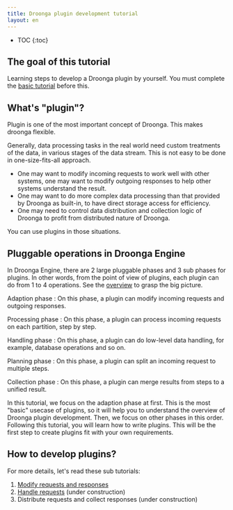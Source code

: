 ```yaml
---
title: Droonga plugin development tutorial
layout: en
---
```


* TOC
{:toc}

## The goal of this tutorial

Learning steps to develop a Droonga plugin by yourself.
You must complete the [basic tutorial][] before this.


## What's "plugin"?

Plugin is one of the most important concept of Droonga.
This makes droonga flexible.

Generally, data processing tasks in the real world need custom treatments of the data, in various stages of the data stream. This is not easy to be done in one-size-fits-all approach.

 * One may want to modify incoming requests to work well with other systems, one may want to modify outgoing responses to help other systems understand the result.
 * One may want to do more complex data processing than that provided by Droonga as built-in, to have direct storage access for efficiency.
 * One may need to control data distribution and collection logic of Droonga to profit from distributed nature of Droonga.

You can use plugins in those situations.

## Pluggable operations in Droonga Engine

In Droonga Engine, there are 2 large pluggable phases and 3 sub phases for plugins.
In other words, from the point of view of plugins, each plugin can do from 1 to 4 operations.
See the [overview][] to grasp the big picture.

Adaption phase
: On this phase, a plugin can modify incoming requests and outgoing responses.

Processing phase
: On this phase, a plugin can process incoming requests on each partition, step by step.
  
  Handling phase
  : On this phase, a plugin can do low-level data handling, for example, database operations and so on.
  
  Planning phase
  : On this phase, a plugin can split an incoming request to multiple steps.
  
  Collection phase
  : On this phase, a plugin can merge results from steps to a unified result.

In this tutorial, we focus on the adaption phase at first.
This is the most "basic" usecase of plugins, so it will help you to understand the overview of Droonga plugin development.
Then, we focus on other phases in this order.
Following this tutorial, you will learn how to write plugins. This will be the first step to create plugins fit with your own requirements.

## How to develop plugins?

For more details, let's read these sub tutorials:

 1. [Modify requests and responses][adapter]
 2. [Handle requests][handler] (under construction)
 3. Distribute requests and collect responses (under construction)


  [basic tutorial]: ../basic/
  [overview]: ../../overview/
  [adapter]: ./adapter/
  [handler]: ./handler/
  [distribute-collect]: ./distribute-collect/
